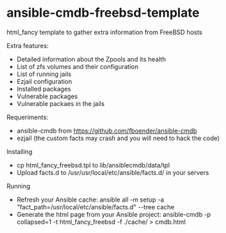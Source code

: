 # ansible-cmdb-freebsd-template
html_fancy template to gather extra information from FreeBSD hosts

Extra features:
* Detailed information about the Zpools and its health
* List of zfs volumes and their configuration
* List of running jails
* Ezjail configuration
* Installed packages
* Vulnerable packages
* Vulnerable packaes in the jails

Requeriments:
 * ansible-cmdb from https://github.com/fboender/ansible-cmdb
 * ezjail (the custom facts may crash and you will need to hack the code)

Installing
 * cp html_fancy_freebsd.tpl to lib/ansiblecmdb/data/tpl
 * Upload facts.d to /usr/usr/local/etc/ansible/facts.d/ in your servers


Running
 * Refresh your Ansible cache: ansible all -m setup -a "fact_path=/usr/local/etc/ansible/facts.d" --tree cache
 * Generate the html page from your Ansible project: ansible-cmdb -p collapsed=1 -t html_fancy_freebsd  -f ./cache/ > cmdb.html

